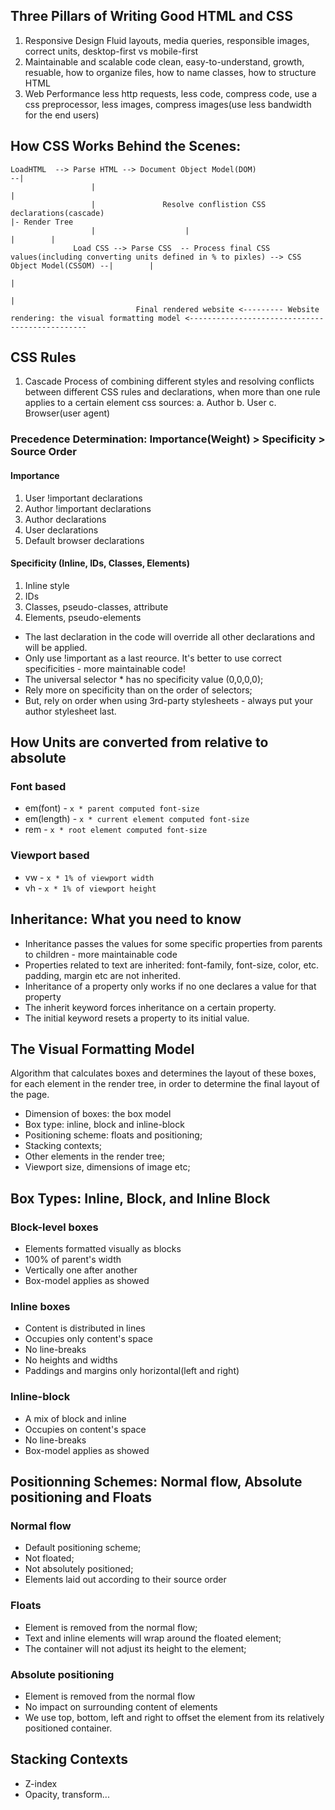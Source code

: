 ## Three Pillars of Writing Good HTML and CSS
1. Responsive Design
  Fluid layouts, media queries, responsible images, correct units, desktop-first vs mobile-first
2. Maintainable and scalable code
  clean, easy-to-understand, growth, resuable, how to organize files, how to name classes, how to structure HTML
3. Web Performance
  less http requests, less code, compress code, use a css preprocessor, less images, compress images(use less bandwidth for the end users)
  
## How CSS Works Behind the Scenes:
```
LoadHTML  --> Parse HTML --> Document Object Model(DOM)                                                                                          --|
                  |                                                                                                                                |
                  |               Resolve conflistion CSS declarations(cascade)                                                                    |- Render Tree
                  |                    |                                                                                                           |        |
              Load CSS --> Parse CSS  -- Process final CSS values(including converting units defined in % to pixles) --> CSS Object Model(CSSOM) --|        |
                                                                                                                                                            |
                                                                                                                                                            |
                            Final rendered website <--------- Website rendering: the visual formatting model <-----------------------------------------------
```

## CSS Rules
1. Cascade
  Process of combining different styles and resolving conflicts between different CSS rules and declarations, when more than one rule applies to a certain element
  css sources: a. Author b. User c. Browser(user agent)
  ### Precedence Determination: Importance(Weight) > Specificity > Source Order
  #### Importance
  1. User !important declarations
  2. Author !important declarations
  3. Author declarations
  4. User declarations
  5. Default browser declarations
  #### Specificity (Inline, IDs, Classes, Elements)
  1. Inline style
  2. IDs
  3. Classes, pseudo-classes, attribute
  4. Elements, pseudo-elements
  * The last declaration in the code will override all other declarations and will be applied. 
  * Only use !important as a last reource. It's better to use correct specificities - more maintainable code!
  * The universal selector * has no specificity value (0,0,0,0);
  * Rely more on specificity than on the order of selectors;
  * But, rely on order when using 3rd-party stylesheets - always put your author stylesheet last.
  
## How Units are converted from relative to absolute
### Font based
* em(font) - ```x * parent computed font-size```
* em(length) - ```x * current element computed font-size```
* rem - ```x * root element computed font-size```
### Viewport based
* vw - ```x * 1% of viewport width```
* vh - ```x * 1% of viewport height```

## Inheritance: What you need to know
* Inheritance passes the values for some specific properties from parents to children - more maintainable code
* Properties related to text are inherited: font-family, font-size, color, etc. padding, margin etc are not inherited.
* Inheritance of a property only works if no one declares a value for that property
* The inherit keyword forces inheritance on a certain property.
* The initial keyword resets a property to its initial value.

## The Visual Formatting Model
Algorithm that calculates boxes and determines the layout of these boxes, for each element in the render tree, in order to determine the final layout of the page.
* Dimension of boxes: the box model
* Box type: inline, block and inline-block
* Positioning scheme: floats and positioning;
* Stacking contexts;
* Other elements in the render tree;
* Viewport size, dimensions of image etc;

## Box Types: Inline, Block, and Inline Block
### Block-level boxes
* Elements formatted visually as blocks
* 100% of parent's width
* Vertically one after another
* Box-model applies as showed
### Inline boxes
* Content is distributed in lines
* Occupies only content's space
* No line-breaks
* No heights and widths
* Paddings and margins only horizontal(left and right)
### Inline-block
* A mix of block and inline
* Occupies on content's space
* No line-breaks
* Box-model applies as showed

## Positionning Schemes: Normal flow, Absolute positioning and Floats
### Normal flow
* Default positioning scheme;
* Not floated;
* Not absolutely positioned;
* Elements laid out according to their source order
### Floats
* Element is removed from the normal flow;
* Text and inline elements will wrap around the floated element;
* The container will not adjust its height to the element;
### Absolute positioning
* Element is removed from the normal flow
* No impact on surrounding content of elements
* We use top, bottom, left and right to offset the element from its relatively positioned container.

## Stacking Contexts
* Z-index
* Opacity, transform...




  
  
  
  
